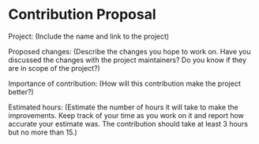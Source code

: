 <!--
For each section, read the existing text in parentheses then delete
it and fill in your answers.  
-->
# Contribution Proposal

Project:
(Include the name and link to the project)

Proposed changes: 
(Describe the changes you hope to work on. Have you discussed the changes
with the project maintainers? Do you know if they are in scope of the project?)

Importance of contribution:
(How will this contribution make the project better?)

Estimated hours:
(Estimate the number of hours it will take to make the improvements. Keep
track of your time as you work on it and report how accurate your estimate was.
The contribution should take at least 3 hours but no more than 15.)
